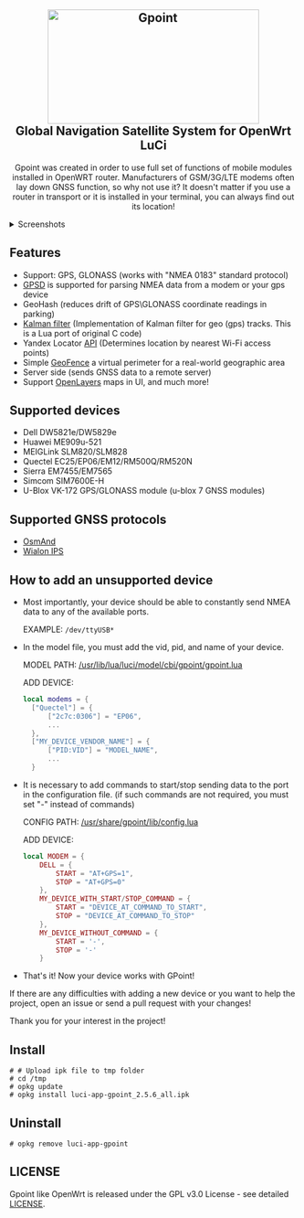 <h2 align="center">
<img src="Images/logo.png" alt="Gpoint" height="200" width="370">
<br>Global Navigation Satellite System for OpenWrt LuCi
<br>
</h2>

<p align="center">Gpoint was created in order to use full set of functions of mobile modules installed in OpenWRT router.
Manufacturers of GSM/3G/LTE modems often lay down GNSS function, so why not use it?
It doesn't matter if you use a router in transport or it is installed in your terminal, you can always find out its location!</p>

<details>
<summary>Screenshots</summary>

<img src="Images/overview_wait.png" alt="overview_wait">
<img src="Images/overview.png" alt="overview">
<img src="Images/settings.png" alt="settings">
</details>

## Features

- Support: GPS, GLONASS (works with "NMEA 0183" standard protocol)
- [GPSD](https://gpsd.io) is supported for parsing NMEA data from a modem or your gps device
- GeoHash (reduces drift of GPS\GLONASS coordinate readings in parking)
- [Kalman filter](https://github.com/lacker/ikalman) (Implementation of Kalman filter for geo (gps) tracks.
  This is a Lua port of original C code)
- Yandex Locator [API](https://yandex.ru/dev/locator/) (Determines location by nearest Wi-Fi access points)
- Simple [GeoFence](https://en.wikipedia.org/wiki/Geo-fence) a virtual perimeter for a real-world geographic area
- Server side (sends GNSS data to a remote server)
- Support [OpenLayers](https://openlayers.org/) maps in UI, and much more!

## Supported devices

- Dell DW5821e/DW5829e
- Huawei ME909u-521
- MEIGLink SLM820/SLM828
- Quectel EC25/EP06/EM12/RM500Q/RM520N
- Sierra EM7455/EM7565
- Simcom SIM7600E-H
- U-Blox VK-172 GPS/GLONASS module (u-blox 7 GNSS modules)

## Supported GNSS protocols

- [OsmAnd](https://www.traccar.org/osmand/)
- [Wialon IPS](https://gurtam.com/ru/gps-hardware/soft/wialon-ips)

## How to add an unsupported device

- Most importantly, your device should be able to constantly send NMEA data to any of the available ports.

  EXAMPLE: `/dev/ttyUSB*`

- In the model file, you must add the vid, pid, and name of your device.

  MODEL PATH: [/usr/lib/lua/luci/model/cbi/gpoint/gpoint.lua](luasrc/model/cbi/gpoint/gpoint.lua)

  ADD DEVICE:

  ```lua
  local modems = {
    ["Quectel"] = {
        ["2c7c:0306"] = "EP06",
        ...
    },
    ["MY_DEVICE_VENDOR_NAME"] = {
        ["PID:VID"] = "MODEL_NAME",
        ...
    }
  ```

- It is necessary to add commands to start/stop sending data to the port in the configuration file.
  (if such commands are not required, you must set "-" instead of commands)

  CONFIG PATH: [/usr/share/gpoint/lib/config.lua](root/usr/share/gpoint/lib/config.lua)

  ADD DEVICE:

  ```lua
  local MODEM = {
      DELL = {
          START = "AT+GPS=1",
          STOP = "AT+GPS=0"
      },
      MY_DEVICE_WITH_START/STOP_COMMAND = {
          START = "DEVICE_AT_COMMAND_TO_START",
          STOP = "DEVICE_AT_COMMAND_TO_STOP"
      },
      MY_DEVICE_WITHOUT_COMMAND = {
          START = '-',
          STOP = '-'
      }
  ```

- That's it! Now your device works with GPoint!

If there are any difficulties with adding a new device or you want to help the project,
open an issue or send a pull request with your changes!

Thank you for your interest in the project!

## Install

```console
# # Upload ipk file to tmp folder
# cd /tmp
# opkg update
# opkg install luci-app-gpoint_2.5.6_all.ipk
```

## Uninstall

```console
# opkg remove luci-app-gpoint
```

## LICENSE

Gpoint like OpenWrt is released under the GPL v3.0 License - see detailed [LICENSE](LICENSE).
